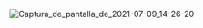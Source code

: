 ![Captura_de_pantalla_de_2021-07-09_14-26-20](https://user-images.githubusercontent.com/70907846/125144240-9ff15480-e0f3-11eb-8da2-ff37fbfba1ba.png)

